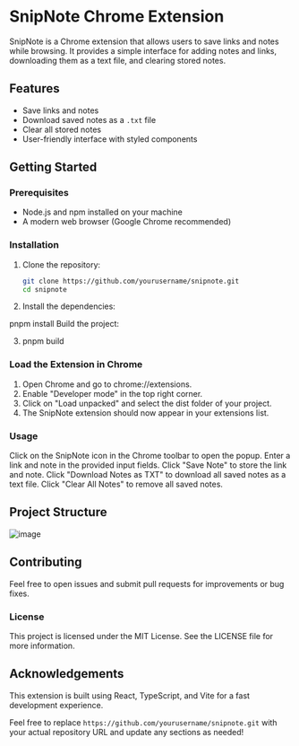 # SnipNote Chrome Extension

SnipNote is a Chrome extension that allows users to save links and notes while browsing. It provides a simple interface for adding notes and links, downloading them as a text file, and clearing stored notes.

## Features

- Save links and notes
- Download saved notes as a `.txt` file
- Clear all stored notes
- User-friendly interface with styled components

## Getting Started

### Prerequisites

- Node.js and npm installed on your machine
- A modern web browser (Google Chrome recommended)

### Installation

1. Clone the repository:
   ```bash
   git clone https://github.com/yourusername/snipnote.git
   cd snipnote
2. Install the dependencies:

pnpm install
Build the project:

3. pnpm build

### Load the Extension in Chrome

1. Open Chrome and go to chrome://extensions.
2. Enable "Developer mode" in the top right corner.
3. Click on "Load unpacked" and select the dist folder of your project.
4. The SnipNote extension should now appear in your extensions list.
### Usage
  Click on the SnipNote icon in the Chrome toolbar to open the popup.
  Enter a link and note in the provided input fields.
  Click "Save Note" to store the link and note.
  Click "Download Notes as TXT" to download all saved notes as a text file.
  Click "Clear All Notes" to remove all saved notes.


## Project Structure

![image](https://github.com/user-attachments/assets/e8ea2338-4b59-461c-9131-ed67a3ca5ee3)


## Contributing
Feel free to open issues and submit pull requests for improvements or bug fixes.

 ### License
This project is licensed under the MIT License. See the LICENSE file for more information.

## Acknowledgements
This extension is built using React, TypeScript, and Vite for a fast development experience.

Feel free to replace `https://github.com/yourusername/snipnote.git` with your actual repository URL and update any sections as needed!
